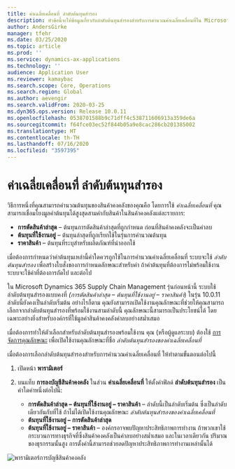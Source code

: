 ```yaml
---
title: ค่าเฉลี่ยเคลื่อนที่ ลำดับต้นทุนสำรอง
description: หัวข้อนี้จะให้ข้อมูลเกี่ยวกับลำดับต้นทุนสำรองสำหรับการคำนวณค่าเฉลี่ยเคลื่อนที่ใน Microsoft Dynamics 365 Supply Chain Management
author: AndersGirke
manager: tfehr
ms.date: 03/25/2020
ms.topic: article
ms.prod: ''
ms.service: dynamics-ax-applications
ms.technology: ''
audience: Application User
ms.reviewer: kamaybac
ms.search.scope: Core, Operations
ms.search.region: Global
ms.author: aevengir
ms.search.validFrom: 2020-03-25
ms.dyn365.ops.version: Release 10.0.11
ms.openlocfilehash: 0538701588b9c71dff4c538711606913a359de6a
ms.sourcegitcommit: f64fce03ec52f844b05a9e8cac286cb201385002
ms.translationtype: HT
ms.contentlocale: th-TH
ms.lasthandoff: 07/16/2020
ms.locfileid: "3597395"
---
```

# <a name="moving-average-fallback-cost-sequence"></a>ค่าเฉลี่ยเคลื่อนที่ ลำดับต้นทุนสำรอง

วิธีการหนึ่งที่คุณสามารถคำนวณต้นทุนของสินค้าคงคลังของคุณคือ โดยการใช้ _ค่าเฉลี่ยเคลื่อนที่_ คุณสามารถเชื่อมโยงมูลค่าต้นทุนได้สูงสุดสามค่ากับสินค้าในสินค้าคงคลังแต่ละรายการ:

- **การตัดสินค้าล่าสุด** – ต้นทุนการตัดสินค้าล่าสุดที่ถูกกำหนด ก่อนที่สินค้าคงคลังจะเป็นค่าลบ
- **ต้นทุนที่ใช้งานอยู่** – ต้นทุนล่าสุดที่ถูกเรียกใช้ในรุ่นการคำนวณต้นทุน
- **ราคาสินค้า** – ต้นทุนที่ระบุสำหรับผลิตภัณฑ์ที่นำออกใช้

เมื่อต้องการกำหนดว่าค่าต้นทุนเหล่านี้ค่าใดควรถูกใช้ในการคำนวณค่าเฉลี่ยเคลื่อนที่ ระบบจะใช้ _ลำดับต้นทุนสำรอง_ เพื่อสร้างใบสั่งของการกำหนดลักษณะสำหรับค่า ถ้าค่าต้นทุนที่ต้องการไม่พร้อมใช้งาน ระบบจะใช้ค่าที่ต้องการถัดไป และต่อไป

ใน Microsoft Dynamics 365 Supply Chain Management รุ่นก่อนหน้านี้ ระบบใช้ลำดับต้นทุนสำรองแบบคงที่ _(การตัดสินค้าล่าสุด – ต้นทุนที่ใช้งานอยู่ – ราคาสินค้า_) ในรุ่น 10.0.11 ลำดับนี้ยังคงเป็นลำดับเริ่มต้น อย่างไรก็ตาม คุณยังสามารถเปิดใช้งานคุณลักษณะที่ช่วยให้คุณสามารถเลือกจากลำดับต้นทุนสำรองที่พร้อมใช้งานสามลำดับนี้ คุณลักษณะนี้สามารถเป็นประโยชน์ได้ โดยเฉพาะอย่างยิ่งสำหรับองค์กรที่ใช้มูลค่าสินค้าคงคลังค่าลบอย่างสม่ำเสมอ

เมื่อต้องการทำให้ตัวเลือกสำหรับลำดับต้นทุนสำรองพร้อมใช้งาน คุณ (หรือผู้ดูแลระบบ) ต้องใช้ [การจัดการคุณลักษณะ](../../fin-ops-core/fin-ops/get-started/feature-management/feature-management-overview.md) เพื่อเปิดใช้งานคุณลักษณะที่ชื่อ _ลำดับต้นทุนสำรองของค่าเฉลี่ยเคลื่อนที่_

เมื่อต้องการเลือกลำดับต้นทุนสำรองสำหรับการคำนวณค่าเฉลี่ยเคลื่อนที่ ให้ทำตามขั้นตอนต่อไปนี้

1. เปิดหน้า **พารามิเตอร์**
2. บนแท็บ **การลงบัญชีสินค้าคงคลัง** ในส่วน **ค่าเฉลี่ยเคลื่อนที่** ให้ตั้งค่าฟิลด์ **ลำดับต้นทุนสำรอง** เป็นค่าใดค่าหนึ่งต่อไปนี้:

    - **การตัดสินค้าล่าสุด – ต้นทุนที่ใช้งานอยู่ – ราคาสินค้า** – ลำดับนี้เป็นลำดับเริ่มต้น ซึ่งเป็นลำดับเดียวกันกับที่ใช้ ถ้าไม่ได้เปิดใช้งานคุณลักษณะ _ลำดับต้นทุนสำรองของค่าเฉลี่ยเคลื่อนที่_
    - **ต้นทุนที่ใช้งานอยู่ – การตัดสินค้าล่าสุด**
    - **ต้นทุนที่ใช้งานอยู่ – ราคาสินค้า** – องค์กรอาจพบปัญหาประสิทธิภาพการทำงาน ถ้าพวกเขาใช้กระบวนการทางธุรกิจที่ซึ่งสินค้าคงคลังเป็นค่าลบอย่างสม่ำเสมอ และในเวลาเดียวกัน ปริมาณของธุรกรรมนั้นสูง การตั้งค่านี้สามารถช่วยลดปัญหาประสิทธิภาพการทำงานเหล่านั้นได้

![พารามิเตอร์การบัญชีสินค้าคงคลัง](media/inventory-accounting-parameters.png "พารามิเตอร์การบัญชีสินค้าคงคลัง")
